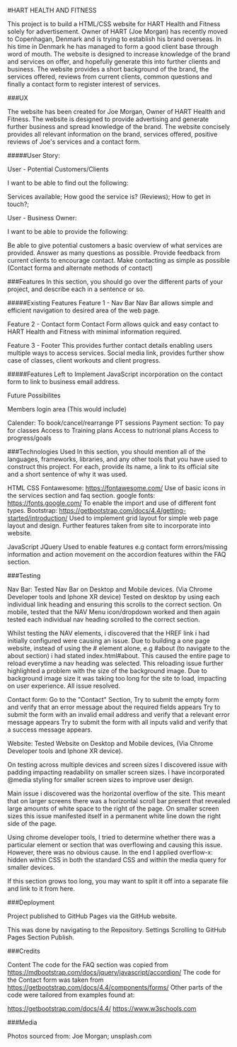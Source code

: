 #HART HEALTH AND FITNESS

This project is to build a HTML/CSS website for HART Health and Fitness solely for advertisement. Owner of HART (Joe Morgan) has recently moved to Copenhagan, Denmark and is trying to establish his brand overseas. 
In his time in Denmark he has managed to form a good client base through word of mouth.
The website is designed to increase knowledge of the brand and services on offer, and hopefully generate this into further clients and business.
The website provides a short background of the brand, the services offered, reviews from current clients, common questions and finally a contact form to register interest of services.


###UX

The website has been created for Joe Morgan, Owner of HART Health and Fitness. The website is designed to provide advertising and generate further business and spread knowledge of the brand.
The website concisely provides all relevant information on the brand, services offered, positive reviews of Joe's services and a contact form. 

#####User Story:

User - Potential Customers/Clients

I want to be able to find out the following:

Services available;
How good the service is? (Reviews);
How to get in touch?;

User - Business Owner:

I want to be able to provide the following:

Be able to give potential customers a basic overview of what services are provided.
Answer as many questions as possible.
Provide feedback from current clients to encourage contact.
Make contacting as simple as possible (Contact forma and alternate methods of contact)



###Features
In this section, you should go over the different parts of your project, and describe each in a sentence or so.

#####Existing Features
Feature 1 - Nav Bar
Nav Bar allows simple and efficient navigation to desired area of the web page.

Feature 2 - Contact form
Contact Form allows quick and easy contact to HART Health and Fitness with minimal information required.

Feature 3 - Footer
This provides further contact details enabling users multiple ways to access services.
Social media link, provides further show case of classes, client workouts and client progress.


#####Features Left to Implement
JavaScript incorporation on the contact form to link to business email address.

Future Possibilites

Members login area (This would include)

Calender: To book/cancel/rearrange PT sessions
Payment section: To pay for classes
Access to Training plans
Access to nutrional plans
Access to progress/goals



###Technologies Used
In this section, you should mention all of the languages, frameworks, libraries, and any other tools that you have used to construct this project. For each, provide its name, a link to its official site and a short sentence of why it was used.

HTML
CSS
Fontawesome: https://fontawesome.com/
Use of basic icons in the services section and faq section.
google fonts: https://fonts.google.com/
To enable the import and use of different font types.
Bootstrap: https://getbootstrap.com/docs/4.4/getting-started/introduction/
Used to implement grid layout for simple web page layout and design. Further features taken from site to incorporate into website.

JavaScript
JQuery
Used to enable features e.g contact form errors/missing information and action movement on the accordion features within the FAQ section.

###Testing

Nav Bar:
Tested Nav Bar on Desktop and Mobile devices. (Via Chrome Developer tools and Iphone XR device)
Tested on desktop by using each individual link heading and ensuring this scrolls to the correct section.
On mobile, tested that the NAV Menu icon/dropdown worked and then again tested each individual nav heading scrolled to the correct section.

Whilst testing the NAV elements, i discovered that the HREF link i had initially configured were causing an issue. Due to building a one page website,
instead of using the # element alone, e.g #about (to navigate to the about section) i had stated index.html#about. This caused the entire page to reload everytime a nav heading was selected. This reloading issue further highlighted a problem with the size of the background image.
Due to background image size it was taking too long for the site to load, impacting on user experience.  All issue resolved.

Contact form:
Go to the "Contact" Section,
Try to submit the empty form and verify that an error message about the required fields appears
Try to submit the form with an invalid email address and verify that a relevant error message appears
Try to submit the form with all inputs valid and verify that a success message appears.

Website:
Tested Website on Desktop and Mobile devices, (Via Chrome Developer tools and Iphone XR device).

On testing across multiple devices and screen sizes I discovered issue with padding impacting readability on smaller screen sizes. 
I have incorporated @media styling for smaller screen sizes to improve user design.

Main issue i discovered was the horizontal overflow of the site. This meant that on larger screens there was a horizontal scroll bar present that revealed large amounts of white space to the right of the page.
On smaller screen sizes this issue manifested itself in a permanent white line down the right side of the page.

Using chrome developer tools, I tried to determine whether there was a particular element or section that was overflowing and causing this issue. However, there was no obvious cause.
In the end I applied overflow-x: hidden within CSS in both the standard CSS and within the media query for smaller devices.



If this section grows too long, you may want to split it off into a separate file and link to it from here.

###Deployment

Project published to GitHub Pages via the GitHub website.

This was done by navigating to the Repository.
Settings
Scrolling to GitHub Pages Section
Publish.

###Credits

Content
The code for the FAQ section was copied from https://mdbootstrap.com/docs/jquery/javascript/accordion/
The code for the Contact form was taken from https://getbootstrap.com/docs/4.4/components/forms/
Other parts of the code were tailored from examples found at:

https://getbootstrap.com/docs/4.4/
https://www.w3schools.com 

###Media

Photos sourced from:
Joe Morgan;
unsplash.com

